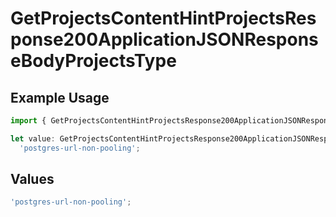 # GetProjectsContentHintProjectsResponse200ApplicationJSONResponseBodyProjectsType

## Example Usage

```typescript
import { GetProjectsContentHintProjectsResponse200ApplicationJSONResponseBodyProjectsType } from '@vercel/client/models/operations';

let value: GetProjectsContentHintProjectsResponse200ApplicationJSONResponseBodyProjectsType =
  'postgres-url-non-pooling';
```

## Values

```typescript
'postgres-url-non-pooling';
```
